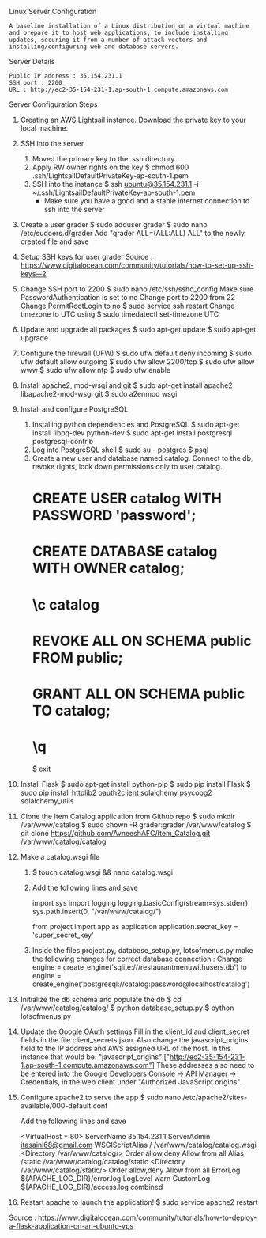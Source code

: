 Linux Server Configuration

    A baseline installation of a Linux distribution on a virtual machine and prepare it to host web applications, to include installing updates, securing it from a number of attack vectors and installing/configuring web and database servers.


Server Details

    Public IP address : 35.154.231.1
    SSH port : 2200
    URL : http://ec2-35-154-231-1.ap-south-1.compute.amazonaws.com


Server Configuration Steps

1. Creating an AWS Lightsail instance. Download the private key to your local machine.

2. SSH into the server
    1. Moved the primary key to the .ssh directory.
    2. Apply RW owner rights on the key
        $ chmod 600 .ssh/LightsailDefaultPrivateKey-ap-south-1.pem
    3. SSH into the instance
        $ ssh ubuntu@35.154.231.1 -i ~/.ssh/LightsailDefaultPrivateKey-ap-south-1.pem
        * Make sure you have a good and a stable internet connection to ssh into the server

3. Create a user grader
    $ sudo adduser grader
    $ sudo nano /etc/sudoers.d/grader
    Add "grader ALL=(ALL:ALL) ALL" to the newly created file and save

4. Setup SSH keys for user grader
    Source : https://www.digitalocean.com/community/tutorials/how-to-set-up-ssh-keys--2

5. Change SSH port to 2200
    $ sudo nano /etc/ssh/sshd_config
    Make sure PasswordAuthentication is set to no
    Change port to 2200 from 22
    Change PermitRootLogin to no
    $ sudo service ssh restart
    Change timezone to UTC using $ sudo timedatectl set-timezone UTC

6. Update and upgrade all packages
    $ sudo apt-get update
    $ sudo apt-get upgrade

7. Configure the firewall (UFW)
    $ sudo ufw default deny incoming
    $ sudo ufw default allow outgoing
    $ sudo ufw allow 2200/tcp
    $ sudo ufw allow www
    $ sudo ufw allow ntp
    $ sudo ufw enable

8. Install apache2, mod-wsgi and git
    $ sudo apt-get install apache2 libapache2-mod-wsgi git
    $ sudo a2enmod wsgi

9. Install and configure PostgreSQL
    1. Installing python dependencies and PostgreSQL
        $ sudo apt-get install libpq-dev python-dev
        $ sudo apt-get install postgresql postgresql-contrib
    2. Log into PostgreSQL shell
        $ sudo su - postgres
        $ psql
    3. Create a new user and database named catalog. Connect to the db, revoke rights,
    lock down permissions only to user catalog.
        # CREATE USER catalog WITH PASSWORD 'password';
        # CREATE DATABASE catalog WITH OWNER catalog;
        # \c catalog
        # REVOKE ALL ON SCHEMA public FROM public;
        # GRANT ALL ON SCHEMA public TO catalog;
        # \q
        $ exit

10. Install Flask
    $ sudo apt-get install python-pip
    $ sudo pip install Flask
    $ sudo pip install httplib2 oauth2client sqlalchemy psycopg2 sqlalchemy_utils

11. Clone the Item Catalog application from Github repo
     $ sudo mkdir /var/www/catalog
     $ sudo chown -R grader:grader /var/www/catalog
     $ git clone https://github.com/AvneeshAFC/Item_Catalog.git /var/www/catalog/catalog

12. Make a catalog.wsgi file
    1. $ touch catalog.wsgi && nano catalog.wsgi
    2. Add the following lines and save

        import sys
        import logging
        logging.basicConfig(stream=sys.stderr)
        sys.path.insert(0, "/var/www/catalog/")

        from project import app as application
        application.secret_key = 'super_secret_key'
    3. Inside the files project.py, database_setup.py, lotsofmenus.py make the following changes for
    correct database connection :
        Change engine = create_engine('sqlite:///restaurantmenuwithusers.db') to
        engine = create_engine('postgresql://catalog:password@localhost/catalog')

13. Initialize the db schema and populate the db
    $ cd /var/www/catalog/catalog/
    $ python database_setup.py
    $ python lotsofmenus.py

14. Update the Google OAuth settings
    Fill in the client_id and client_secret fields in the file client_secrets.json. Also change the javascript_origins field to the IP address and AWS assigned URL of the host. In this instance that would be: "javascript_origins":["http://ec2-35-154-231-1.ap-south-1.compute.amazonaws.com"]
    These addresses also need to be entered into the Google Developers Console -> API Manager -> Credentials, in the web client under "Authorized JavaScript origins".

15. Configure apache2 to serve the app
    $  sudo nano /etc/apache2/sites-available/000-default.conf

    Add the following lines and save

    <VirtualHost *:80>
        ServerName 35.154.231.1
        ServerAdmin itasaini68@gmail.com
        WSGIScriptAlias / /var/www/catalog/catalog.wsgi
        <Directory /var/www/catalog/>
            Order allow,deny
            Allow from all
        </Directory>
        Alias /static /var/www/catalog/catalog/static
        <Directory /var/www/catalog/static/>
            Order allow,deny
            Allow from all
        </Directory>
        ErrorLog ${APACHE_LOG_DIR}/error.log
        LogLevel warn
        CustomLog ${APACHE_LOG_DIR}/access.log combined
    </VirtualHost>

16. Restart apache to launch the application!
    $ sudo service apache2 restart

Source : https://www.digitalocean.com/community/tutorials/how-to-deploy-a-flask-application-on-an-ubuntu-vps




